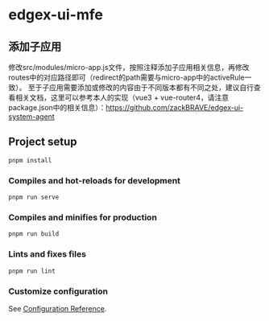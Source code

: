 # edgex-ui-mfe

## 添加子应用
修改src/modules/micro-app.js文件，按照注释添加子应用相关信息，再修改routes中的对应路径即可（redirect的path需要与micro-app中的activeRule一致）。
至于子应用需要添加或修改的内容由于不同版本都有不同之处，建议自行查看相关文档，这里可以参考本人的实现（vue3 + vue-router4，请注意package.json中的相关信息）：https://github.com/zackBRAVE/edgex-ui-system-agent

## Project setup
```
pnpm install
```

### Compiles and hot-reloads for development
```
pnpm run serve
```

### Compiles and minifies for production
```
pnpm run build
```

### Lints and fixes files
```
pnpm run lint
```

### Customize configuration
See [Configuration Reference](https://cli.vuejs.org/config/).
